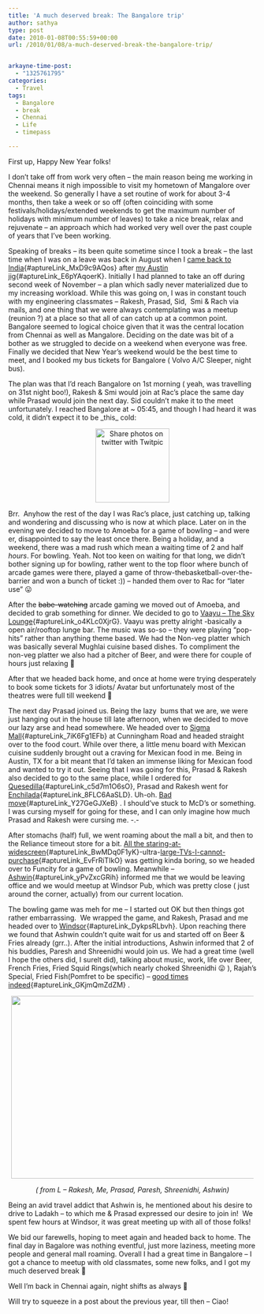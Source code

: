 ```yaml
---
title: 'A much deserved break: The Bangalore trip'
author: sathya
type: post
date: 2010-01-08T00:55:59+00:00
url: /2010/01/08/a-much-deserved-break-the-bangalore-trip/


arkayne-time-post:
  - "1325761795"
categories:
  - Travel
tags:
  - Bangalore
  - break
  - Chennai
  - Life
  - timepass

---
```

First up, Happy New Year folks!

I don&#8217;t take off from work very often &#8211; the main reason being me working in Chennai means it nigh impossible to visit my hometown of Mangalore over the weekend. So generally I have a set routine of work for about 3-4 months, then take a week or so off (often coinciding with some festivals/holidays/extended weekends to get the maximum number of holidays with minimum number of leaves) to take a nice break, relax and rejuvenate &#8211; an approach which had worked very well over the past couple of years that I&#8217;ve been working.

<!--more-->

Speaking of breaks &#8211; its been quite sometime since I took a break &#8211; the last time when I was on a leave was back in August when I [came back to India][1]{#aptureLink_MxD9c9AQos} after [my Austin jig][2]{#aptureLink_E6pYAqoerK}. Initially I had planned to take an off during second week of November &#8211; a plan which sadly never materialized due to my increasing workload. While this was going on, I was in constant touch with my engineering classmates &#8211; Rakesh, Prasad, Sid,  Smi & Rach via mails, and one thing that we were always contemplating was a meetup (reunion ?) at a place so that all of can catch up at a common point. Bangalore seemed to logical choice given that it was the central location from Chennai as well as Mangalore. Deciding on the date was bit of a bother as we struggled to decide on a weekend when everyone was free. Finally we decided that New Year&#8217;s weekend would be the best time to meet, and I booked my bus tickets for Bangalore ( Volvo A/C Sleeper, night bus).

The plan was that I&#8217;d reach Bangalore on 1st morning ( yeah, was travelling on 31st night boo!), Rakesh & Smi would join at Rac&#8217;s place the same day while Prasad would join the next day. Sid couldn&#8217;t make it to the meet unfortunately. I reached Bangalore at ~ 05:45, and though I had heard it was cold, it didn&#8217;t expect it to be \_this\_ cold:

<p style="text-align: center;">
  <a title="Share photos on twitter with Twitpic" href="http://twitpic.com/w478i"><img class="aligncenter" src="http://twitpic.com/show/thumb/w478i.jpg" alt="Share photos on twitter with Twitpic" width="150" height="150" /></a>
</p>

Brr.  Anyhow the rest of the day I was Rac&#8217;s place, just catching up, talking and wondering and discussing who is now at which place. Later on in the evening we decided to move to Amoeba for a game of bowling &#8211; and were er, disappointed to say the least once there. Being a holiday, and a weekend, there was a mad rush which mean a waiting time of 2 and half _hours_. For bowling. Yeah. Not too keen on waiting for that long, we didn&#8217;t bother signing up for bowling, rather went to the top floor where bunch of arcade games were there, played a game of throw-thebasketball-over-the-barrier and won a bunch of ticket :)) &#8211; handed them over to Rac for &#8220;later use&#8221; 😛

After the <span style="text-decoration: line-through;">babe-watching</span> arcade gaming we moved out of Amoeba, and decided to grab something for dinner. We decided to go to [Vaayu &#8211; The Sky Lounge][3]{#aptureLink_o4KLc0XjrG}. Vaayu was pretty alright -basically a open air/rooftop lunge bar. The music was so-so &#8211; they were playing &#8220;pop-hits&#8221; rather than anything theme based. We had the Non-veg platter which was basically several Mughlai cuisine based dishes. To compliment the non-veg platter we also had a pitcher of Beer, and were there for couple of hours just relaxing 🙂

After that we headed back home, and once at home were trying desperately to book some tickets for 3 idiots/ Avatar but unfortunately most of the theatres were full till weekend 🙁

The next day Prasad joined us. Being the lazy  bums that we are, we were just hanging out in the house till late afternoon, when we decided to move our lazy arse and head somewhere. We headed over to [Sigma Mall][4]{#aptureLink_7iK6Fg1EFb} at Cunningham Road and headed straight over to the food court. While over there, a little menu board with Mexican cuisine suddenly brought out a craving for Mexican food in me. Being in Austin, TX for a bit meant that I&#8217;d taken an immense liking for Mexican food and wanted to try it out. Seeing that I was going for this, Prasad & Rakesh also decided to go to the same place, while I ordered for [Quesedilla][5]{#aptureLink_c5d7m1O6sO}, Prasad and Rakesh went for [Enchilada][6]{#aptureLink_8FLC6AaSLD}. Uh-oh. [Bad move][7]{#aptureLink_Y27GeGJXeB} . I should&#8217;ve stuck to McD&#8217;s or something. I was cursing myself for going for these, and I can only imagine how much Prasad and Rakesh were cursing me. -.-

After stomachs (half) full, we went roaming about the mall a bit, and then to the Reliance timeout store for a bit. [All the staring-at-widescreen][8]{#aptureLink_BwMDq0F1yK}-ultra-[large-TVs-I-cannot-purchase][9]{#aptureLink_EvFrRiTIkO} was getting kinda boring, so we headed over to Funcity for a game of bowling. Meanwhile &#8211; [Ashwin][10]{#aptureLink_yPvZxcGRih} informed me that we would be leaving office and we would meetup at Windsor Pub, which was pretty close ( just around the corner, actually) from our current location.

The bowling game was meh for me &#8211; I started out OK but then things got rather embarrassing.  We wrapped the game, and Rakesh, Prasad and me headed over to [Windsor][11]{#aptureLink_DykpsRLbvh}. Upon reaching there we found that Ashwin couldn&#8217;t quite wait for us and started off on Beer & Fries already (grr..). After the initial introductions, Ashwin informed that 2 of his buddies, Paresh and Shreenidhi would join us. We had a great time (well I hope the others did, I surelt did), talking about music, work, life over Beer, French Fries, Fried Squid Rings(which nearly choked Shreenidhi 😛 ), Rajah&#8217;s Special, Fried Fish(Pomfret to be specific) &#8211; [good times indeed][12]{#aptureLink_GKjmQmZdZM} .

<a id="aptureLink_PcOuPh8GgM" style="margin: 0pt auto; padding: 0px 6px; text-align: center; display: block;" href="http://www.flickr.com/photos/sathyabhat/4247899368/"><img style="border: 0px none;" title="IMG_0510" src="http://farm5.static.flickr.com/4033/4247899368_c9e84c8dac.jpg" alt="" width="500px" height="370px" /></a>

<p style="text-align: center;">
  <em> ( from L &#8211; Rakesh, Me, Prasad, Paresh, Shreenidhi, Ashwin)</em>
</p>

Being an avid travel addict that Ashwin is, he mentioned about his desire to drive to Ladakh &#8211; to which me & Prasad expressed our desire to join in!  We spent few hours at Windsor, it was great meeting up with all of those folks!

We bid our farewells, hoping to meet again and headed back to home. The final day in Bagalore was nothing eventful, just more laziness, meeting more people and general mall roaming. Overall I had a great time in Bangalore &#8211; I got a chance to meetup with old classmates, some new folks, and I got my much deserved break 🙂

Well I&#8217;m back in Chennai again, night shifts as always 🙁

Will try to squeeze in a post about the previous year, till then &#8211; Ciao!

 [1]: ../2009/09/29/back-in-india/
 [2]: ../2008/11/10/my-last-few-days-in-india/
 [3]: http://bangalore.burrp.com/listing/vaayu-sky-lounge_brigade-road_bangalore_bars-pubs-lounges/129874980
 [4]: http://maps.google.com/maps?om=0&iwloc=addr&f=q&ll=12.9879708%2C77.594558&hl=en&z=16&ie=UTF8
 [5]: http://en.wikipedia.org/wiki/Quesadilla
 [6]: http://en.wikipedia.org/wiki/Enchilada
 [7]: http://twitter.com/SathyaBhat/status/7296683969
 [8]: http://twitter.com/SathyaBhat/status/7297356735
 [9]: http://twitter.com/SathyaBhat/status/7297542537
 [10]: http://twitter.com/ashwinsid
 [11]: http://maps.google.com/maps?om=0&iwloc=addr&f=q&ll=12.9948313%2C77.5948268&hl=en&z=16&ie=UTF8
 [12]: http://twitter.com/ashwinsid/status/7303101713
